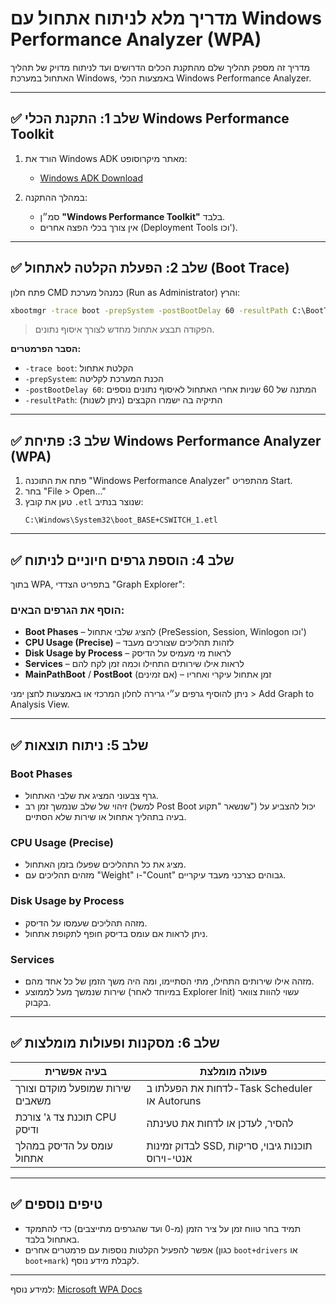 # מדריך מלא לניתוח אתחול עם Windows Performance Analyzer (WPA)

מדריך זה מספק תהליך שלם מהתקנת הכלים הדרושים ועד לניתוח מדויק של תהליך האתחול במערכת Windows, באמצעות הכלי Windows Performance Analyzer.

---

## ✅ שלב 1: התקנת הכלי Windows Performance Toolkit

1. הורד את Windows ADK מאתר מיקרוסופט:
   - [Windows ADK Download](https://learn.microsoft.com/en-us/windows-hardware/get-started/adk-install)

2. במהלך ההתקנה:
   - סמ״ן **"Windows Performance Toolkit"** בלבד.
   - אין צורך בכלי הפצה אחרים (Deployment Tools וכו').

---

## ✅ שלב 2: הפעלת הקלטה לאתחול (Boot Trace)

פתח חלון CMD כמנהל מערכת (Run as Administrator) והרץ:

```cmd
xbootmgr -trace boot -prepSystem -postBootDelay 60 -resultPath C:\BootTrace
```

> הפקודה תבצע אתחול מחדש לצורך איסוף נתונים.

**הסבר הפרמטרים:**
- `-trace boot`: הקלטת אתחול
- `-prepSystem`: הכנת המערכת לקליטה
- `-postBootDelay 60`: המתנה של 60 שניות אחרי האתחול לאיסוף נתונים נוספים
- `-resultPath`: התיקיה בה ישמרו הקבצים (ניתן לשנות)

---

## ✅ שלב 3: פתיחת Windows Performance Analyzer (WPA)

1. פתח את התוכנה "Windows Performance Analyzer" מהתפריט Start.
2. בחר "File > Open..."
3. טען את קובץ `.etl` שנוצר בנתיב:
   ```
   C:\Windows\System32\boot_BASE+CSWITCH_1.etl
   ```

---

## ✅ שלב 4: הוספת גרפים חיוניים לניתוח

בתוך WPA, בתפריט הצדדי "Graph Explorer":

### הוסף את הגרפים הבאים:
- **Boot Phases** – להציג שלבי אתחול (PreSession, Session, Winlogon וכו')
- **CPU Usage (Precise)** – לזהות תהליכים שצורכים מעבד
- **Disk Usage by Process** – לראות מי מעמיס על הדיסק
- **Services** – לראות אילו שירותים התחילו וכמה זמן לקח להם
- **MainPathBoot** / **PostBoot** (אם זמינים) – זמן אתחול עיקרי ואחריו

ניתן להוסיף גרפים ע״י גרירה לחלון המרכזי או באמצעות לחצן ימני > Add Graph to Analysis View.

---

## ✅ שלב 5: ניתוח תוצאות

### Boot Phases
- גרף צבעוני המציג את שלבי האתחול.
- זיהוי של שלב שנמשך זמן רב (למשל Post Boot שנשאר "תקוע") יכול להצביע על בעיה בתהליך אתחול או שירות שלא הסתיים.

### CPU Usage (Precise)
- מציג את כל התהליכים שפעלו בזמן האתחול.
- מזהים תהליכים עם "Weight" ו-"Count" גבוהים כצרכני מעבד עיקריים.

### Disk Usage by Process
- מזהה תהליכים שעמסו על הדיסק.
- ניתן לראות אם עומס בדיסק חופף לתקופת אתחול.

### Services
- מזהה אילו שירותים התחילו, מתי הסתיימו, ומה היה משך הזמן של כל אחד מהם.
- שירות שנמשך מעל לממוצע (במיוחד לאחר Explorer Init) עשוי להוות צוואר בקבוק.

---

## ✅ שלב 6: מסקנות ופעולות מומלצות

| בעיה אפשרית | פעולה מומלצת |
|--------------|----------------|
| שירות שמופעל מוקדם וצורך משאבים | לדחות את הפעלתו ב-Task Scheduler או Autoruns |
| תוכנת צד ג' צורכת CPU ודיסק | להסיר, לעדכן או לדחות את טעינתה |
| עומס על הדיסק במהלך אתחול | לבדוק זמינות SSD, תוכנות גיבוי, סריקות אנטי-וירוס |

---

## ✅ טיפים נוספים

- תמיד בחר טווח זמן על ציר הזמן (מ-0 ועד שהגרפים מתייצבים) כדי להתמקד באתחול בלבד.
- אפשר להפעיל הקלטות נוספות עם פרמטרים אחרים (כגון `boot+drivers` או `boot+mark`) לקבלת מידע נוסף.

---

למידע נוסף: [Microsoft WPA Docs](https://learn.microsoft.com/en-us/windows-hardware/test/wpt/windows-performance-analyzer)
